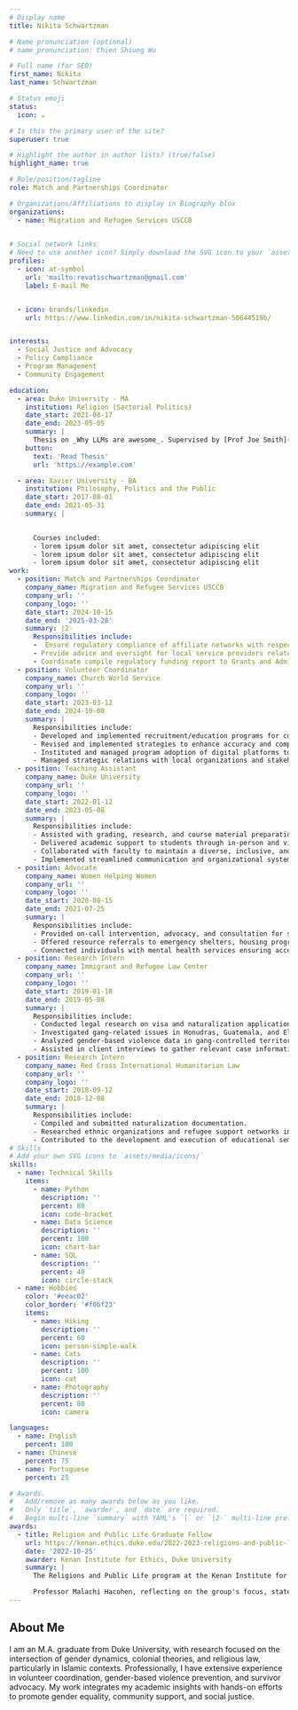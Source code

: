 ```yaml
---
# Display name
title: Nikita Schwartzman

# Name pronunciation (optional)
# name_pronunciation: Chien Shiung Wu

# Full name (for SEO)
first_name: Nikita
last_name: Schwartzman

# Status emoji
status:
  icon: ☕️

# Is this the primary user of the site?
superuser: true

# Highlight the author in author lists? (true/false)
highlight_name: true

# Role/position/tagline
role: Match and Partnerships Coordinator

# Organizations/Affiliations to display in Biography blox
organizations:
  - name: Migration and Refugee Services USCCB
   

# Social network links
# Need to use another icon? Simply download the SVG icon to your `assets/media/icons/` folder.
profiles:
  - icon: at-symbol
    url: 'mailto:revatischwartzman@gmail.com'
    label: E-mail Me


  - icon: brands/linkedin
    url: https://www.linkedin.com/in/nikita-schwartzman-50644519b/


interests:
  - Social Justice and Advocacy
  - Policy Compliance
  - Program Management
  - Community Engagement 

education:
  - area: Duke University - MA
    institution: Religion (Sartorial Politics)
    date_start: 2021-08-17
    date_end: 2023-05-05
    summary: |
      Thesis on _Why LLMs are awesome_. Supervised by [Prof Joe Smith](https://example.com). Presented papers at 5 IEEE conferences with the contributions being published in 2 Springer journals.
    button:
      text: 'Read Thesis'
      url: 'https://example.com'

  - area: Xavier University - BA
    institution: Philosophy, Politics and the Public
    date_start: 2017-08-01
    date_end: 2021-05-31
    summary: |

      
      Courses included:
      - lorem ipsum dolor sit amet, consectetur adipiscing elit
      - lorem ipsum dolor sit amet, consectetur adipiscing elit
      - lorem ipsum dolor sit amet, consectetur adipiscing elit
work:
  - position: Match and Partnerships Coordinator
    company_name: Migration and Refugee Services USCCB
    company_url: ''
    company_logo: ''
    date_start: 2024-10-15
    date_end: '2025-03-28'
    summary: |2-
      Responsibilities include:
      -  Ensure regulatory compliance of affiliate networks with respect to treatment of federal funds, cash, and contributions.
      - Provide advice and oversight for local service providers related to matching and partnerships issue affecting programs.
      - Coordinate compile regulatory funding report to Grants and Administration Team.
  - position: Volunteer Coordinator
    company_name: Church World Service
    company_url: ''
    company_logo: ''
    date_start: 2023-03-12
    date_end: 2024-10-08
    summary: |
      Responsibilities include:
      - Developed and implemented recruitment/education programs for community partners to support clients and ensure regulatory compliance of activities.
      - Revised and implemented strategies to enhance accuracy and compliance of program data and systems.
      - Instituted and managed program adoption of digital platforms to increase efficiency and legal compliance measures.
      - Managed strategic relations with local organizations and stakeholders through direct contact and educational engagements.
  - position: Teaching Assistant
    company_name: Duke University
    company_url: ''
    company_logo: ''
    date_start: 2022-01-12
    date_end: 2023-05-08
    summary: |
      Responsibilities include:
      - Assisted with grading, research, and course material preparation for Religious Studies courses.
      - Delivered academic support to students through in-person and virtual consultations.
      - Collaborated with faculty to maintain a diverse, inclusive, and effective classroom environment.
      - Implemented streamlined communication and organizational systems to enhance student engagement.
  - position: Advocate
    company_name: Women Helping Women
    company_url: ''
    company_logo: ''
    date_start: 2020-08-15
    date_end: 2021-07-25
    summary: |
      Responsibilities include:
      - Provided on-call intervention, advocacy, and consultation for survivors of domestic violence and sexual assault.
      - Offered resource referrals to emergency shelters, housing programs, and social services to support suvivors in crisis. 
      - Connected individuals with mental health services ensuring access to comprehensive care and support.
  - position: Research Intern
    company_name: Immigrant and Refugee Law Center
    company_url: ''
    company_logo: ''
    date_start: 2019-01-18
    date_end: 2019-05-08
    summary: |
      Responsibilities include:
      - Conducted legal research on visa and naturalization applications.
      - Investigated gang-related issues in Honudras, Guatemala, and El Salvador.
      - Analyzed gender-based violence data in gang-controlled territories.
      - Assisted in client interviews to gather relevant case information.
  - position: Research Intern
    company_name: Red Cross International Humanitarian Law
    company_url: ''
    company_logo: ''
    date_start: 2018-09-12
    date_end: 2018-12-08
    summary: |
      Responsibilities include:
      - Compiled and submitted naturalization documentation.
      - Researched ethnic organizations and refugee support networks in Cincinnati and surrounding counties. 
      - Contributed to the development and execution of educational seminars.
# Skills
# Add your own SVG icons to `assets/media/icons/`
skills:
  - name: Technical Skills
    items:
      - name: Python
        description: ''
        percent: 80
        icon: code-bracket
      - name: Data Science
        description: ''
        percent: 100
        icon: chart-bar
      - name: SQL
        description: ''
        percent: 40
        icon: circle-stack
  - name: Hobbies
    color: '#eeac02'
    color_border: '#f0bf23'
    items:
      - name: Hiking
        description: ''
        percent: 60
        icon: person-simple-walk
      - name: Cats
        description: ''
        percent: 100
        icon: cat
      - name: Photography
        description: ''
        percent: 80
        icon: camera

languages:
  - name: English
    percent: 100
  - name: Chinese
    percent: 75
  - name: Portuguese
    percent: 25

# Awards.
#   Add/remove as many awards below as you like.
#   Only `title`, `awarder`, and `date` are required.
#   Begin multi-line `summary` with YAML's `|` or `|2-` multi-line prefix and indent 2 spaces below.
awards:
  - title: Religion and Public Life Graduate Fellow
    url: https://kenan.ethics.duke.edu/2022-2023-religions-and-public-life-graduate-fellows-announced/
    date: '2022-10-25'
    awarder: Kenan Institute for Ethics, Duke University
    summary: |
      The Religions and Public Life program at the Kenan Institute for Ethics examines the impact of religions within historical and cultural contexts, focusing on how they shape the lives of their followers, interact across time and space, and contribute to the formation of public institutions. This year, twelve graduate fellows from Duke and UNC-Chapel Hill have been selected to join an interdisciplinary group that will explore the role of religion in contemporary social and political issues. The theme for this year is "Religion, Peace and War," in response to global changes in 2022.

      Professor Malachi Hacohen, reflecting on the group's focus, states, “In an era where borders are closing and walls are being built, this interdisciplinary graduate student group is offering a model of collaboration for the world. By bringing together students from Divinity and the Graduate School, supported by the Kenan Institute for Ethics, the Center for Jewish Studies, Duke Islamic Studies Center, and Duke University Middle East Studies Center, graduate students studying various regions will examine the connections between immigration and religion, looking for religious pathways to rebuild human life.” Throughout the academic year, the group will discuss and develop their individual projects, supporting one another and creating opportunities for collaboration. At the end of the fellowship, their work will be published on the Religions and Public Life website.
---
```


## About Me

I am an M.A. graduate from Duke University, with research focused on the intersection of gender dynamics, colonial theories, and religious law, particularly in Islamic contexts. Professionally, I have extensive experience in volunteer coordination, gender-based violence prevention, and survivor advocacy. My work integrates my academic insights with hands-on efforts to promote gender equality, community support, and social justice.
